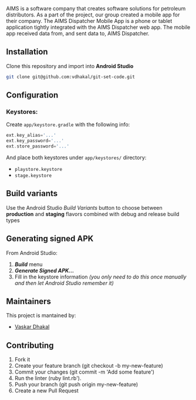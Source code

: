 AIMS is a software company that creates software solutions for petroleum distributors. As a part of the project, our group created a mobile app for their company. The AIMS Dispatcher Mobile App is a phone or tablet application tightly integrated with the AIMS Dispatcher web app. The mobile app received data from, and sent data to, AIMS Dispatcher.

## Installation
Clone this repository and import into **Android Studio**
```bash
git clone git@github.com:vdhakal/git-set-code.git
```

## Configuration
### Keystores:
Create `app/keystore.gradle` with the following info:
```gradle
ext.key_alias='...'
ext.key_password='...'
ext.store_password='...'
```
And place both keystores under `app/keystores/` directory:
- `playstore.keystore`
- `stage.keystore`


## Build variants
Use the Android Studio *Build Variants* button to choose between **production** and **staging** flavors combined with debug and release build types


## Generating signed APK
From Android Studio:
1. ***Build*** menu
2. ***Generate Signed APK...***
3. Fill in the keystore information *(you only need to do this once manually and then let Android Studio remember it)*

## Maintainers
This project is mantained by:
* [Vaskar Dhakal](http://github.com/vdhakal)


## Contributing

1. Fork it
2. Create your feature branch (git checkout -b my-new-feature)
3. Commit your changes (git commit -m 'Add some feature')
4. Run the linter (ruby lint.rb').
5. Push your branch (git push origin my-new-feature)
6. Create a new Pull Request
